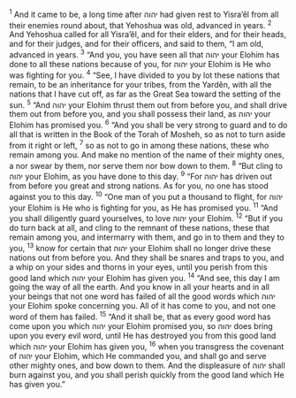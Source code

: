 <sup>1</sup> And it came to be, a long time after יהוה had given rest to Yisra’ĕl from all their enemies round about, that Yehoshua was old, advanced in years.
<sup>2</sup> And Yehoshua called for all Yisra’ĕl, and for their elders, and for their heads, and for their judges, and for their officers, and said to them, “I am old, advanced in years.
<sup>3</sup> “And you, you have seen all that יהוה your Elohim has done to all these nations because of you, for יהוה your Elohim is He who was fighting for you.
<sup>4</sup> “See, I have divided to you by lot these nations that remain, to be an inheritance for your tribes, from the Yardĕn, with all the nations that I have cut off, as far as the Great Sea toward the setting of the sun.
<sup>5</sup> “And יהוה your Elohim thrust them out from before you, and shall drive them out from before you, and you shall possess their land, as יהוה your Elohim has promised you.
<sup>6</sup> “And you shall be very strong to guard and to do all that is written in the Book of the Torah of Mosheh, so as not to turn aside from it right or left,
<sup>7</sup> so as not to go in among these nations, these who remain among you. And make no mention of the name of their mighty ones, a nor swear by them, nor serve them nor bow down to them.
<sup>8</sup> “But cling to יהוה your Elohim, as you have done to this day.
<sup>9</sup> “For יהוה has driven out from before you great and strong nations. As for you, no one has stood against you to this day.
<sup>10</sup> “One man of you put a thousand to flight, for יהוה your Elohim is He who is fighting for you, as He has promised you.
<sup>11</sup> “And you shall diligently guard yourselves, to love יהוה your Elohim.
<sup>12</sup> “But if you do turn back at all, and cling to the remnant of these nations, these that remain among you, and intermarry with them, and go in to them and they to you,
<sup>13</sup> know for certain that יהוה your Elohim shall no longer drive these nations out from before you. And they shall be snares and traps to you, and a whip on your sides and thorns in your eyes, until you perish from this good land which יהוה your Elohim has given you.
<sup>14</sup> “And see, this day I am going the way of all the earth. And you know in all your hearts and in all your beings that not one word has failed of all the good words which יהוה your Elohim spoke concerning you. All of it has come to you, and not one word of them has failed.
<sup>15</sup> “And it shall be, that as every good word has come upon you which יהוה your Elohim promised you, so יהוה does bring upon you every evil word, until He has destroyed you from this good land which יהוה your Elohim has given you,
<sup>16</sup> when you transgress the covenant of יהוה your Elohim, which He commanded you, and shall go and serve other mighty ones, and bow down to them. And the displeasure of יהוה shall burn against you, and you shall perish quickly from the good land which He has given you.”
